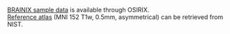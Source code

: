 [BRAINIX sample data](https://www.osirix-viewer.com/resources/dicom-image-library/) is available through OSIRIX.  
[Reference atlas](http://nist.mni.mcgill.ca/icbm-152-nonlinear-atlases-2009/) (MNI 152 T1w, 0.5mm, asymmetrical) can be retrieved from NIST.
